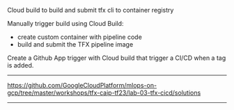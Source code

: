 
Cloud build to build and submit tfx cli to container registry

Manually trigger build using Cloud Build:
- create custom container with pipeline code
- build and submit the TFX pipeline image

Create a Github App trigger with Cloud build that trigger a CI/CD when a tag is added.

---

https://github.com/GoogleCloudPlatform/mlops-on-gcp/tree/master/workshops/tfx-caip-tf23/lab-03-tfx-cicd/solutions

---




